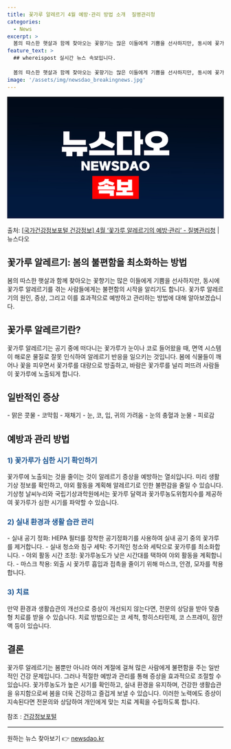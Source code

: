 ```yaml
---
title: 꽃가루 알레르기 4월 예방·관리 방법 소개  질병관리청
categories:
  - News
excerpt: >
  봄의 따스한 햇살과 함께 찾아오는 꽃향기는 많은 이들에게 기쁨을 선사하지만, 동시에 꽃가루 알레르기를 겪는 …
feature_text: >
  ## whereispost 실시간 뉴스 속보입니다.

  봄의 따스한 햇살과 함께 찾아오는 꽃향기는 많은 이들에게 기쁨을 선사하지만, 동시에 꽃가루 알레르기를 겪는 …
image: '/assets/img/newsdao_breakingnews.jpg'
---
```


![뉴스다오 속보](/assets/img/newsdao_breakingnews.jpg)

<p>출처: <a href="https://newsdao.kr/3501" rel="dofollow">[국가건강정보포털 건강정보] 4월 ‘꽃가루 알레르기의 예방·관리’ - 질병관리청</a> | 뉴스다오</p>

<h2 data-ke-size="size26">꽃가루 알레르기: 봄의 불편함을 최소화하는 방법</h2>

봄의 따스한 햇살과 함께 찾아오는 꽃향기는 많은 이들에게 기쁨을 선사하지만, 동시에 꽃가루 알레르기를 겪는 사람들에게는 불편함의 시작을 알리기도 합니다. 꽃가루 알레르기의 원인, 증상, 그리고 이를 효과적으로 예방하고 관리하는 방법에 대해 알아보겠습니다.

<h2 data-ke-size="size24">꽃가루 알레르기란?</h2>
꽃가루 알레르기는 공기 중에 떠다니는 꽃가루가 눈이나 코로 들어왔을 때, 면역 시스템이 해로운 물질로 잘못 인식하여 알레르기 반응을 일으키는 것입니다. 봄에 식물들이 깨어나 꽃을 피우면서 꽃가루를 대량으로 방출하고, 바람은 꽃가루를 널리 퍼뜨려 사람들이 꽃가루에 노출되게 합니다.

<h2 data-ke-size="size24">일반적인 증상</h2>
- 맑은 콧물
- 코막힘
- 재채기
- 눈, 코, 입, 귀의 가려움
- 눈의 충혈과 눈물
- 피로감

<p data-ke-size="size16"></p>

<h2 data-ke-size="size24">예방과 관리 방법</h2>
<h3><b><span style="color: #1a5490;">1) 꽃가루가 심한 시기 확인하기</span></b></h3>
꽃가루에 노출되는 것을 줄이는 것이 알레르기 증상을 예방하는 열쇠입니다. 미리 생활 기상 정보를 확인하고, 야외 활동을 계획해 알레르기로 인한 불편감을 줄일 수 있습니다. 기상청 날씨누리와 국립기상과학원에서는 꽃가루 달력과 꽃가루농도위험지수를 제공하여 꽃가루가 심한 시기를 파악할 수 있습니다.

<h3><b><span style="color: #1a5490;">2) 실내 환경과 생활 습관 관리</span></b></h3>
- 실내 공기 정화: HEPA 필터를 장착한 공기정화기를 사용하여 실내 공기 중의 꽃가루를 제거합니다.
- 실내 청소와 침구 세탁: 주기적인 청소와 세탁으로 꽃가루를 최소화합니다.
- 야외 활동 시간 조정: 꽃가루농도가 낮은 시간대를 택하여 야외 활동을 계획합니다.
- 마스크 착용: 외출 시 꽃가루 흡입과 접촉을 줄이기 위해 마스크, 안경, 모자를 착용합니다.

<h3><b><span style="color: #1a5490;">3) 치료</span></b></h3>
만약 환경과 생활습관의 개선으로 증상이 개선되지 않는다면, 전문의 상담을 받아 맞춤형 치료를 받을 수 있습니다. 치료 방법으로는 코 세척, 항히스타민제, 코 스프레이, 점안액 등이 있습니다.

<p data-ke-size="size16"></p>

<h2 data-ke-size="size24">결론</h2>
꽃가루 알레르기는 봄뿐만 아니라 여러 계절에 걸쳐 많은 사람에게 불편함을 주는 일반적인 건강 문제입니다. 그러나 적절한 예방과 관리를 통해 증상을 효과적으로 조절할 수 있습니다. 꽃가루농도가 높은 시기를 확인하고, 실내 환경을 유지하며, 건강한 생활습관을 유지함으로써 봄을 더욱 건강하고 즐겁게 보낼 수 있습니다. 이러한 노력에도 증상이 지속된다면 전문의와 상담하여 개인에게 맞는 치료 계획을 수립하도록 합니다. 

<p data-ke-size="size16"></p>

참조 : [건강정보포털](https://newsdao.kr/3501)

<hr style="border:solid 1px #e5e5e5;">
<p data-ke-size="size16"></p> 

원하는 뉴스 찾아보기 👉 <a href="https://newsdao.kr" rel="dofollow">newsdao.kr</a>


